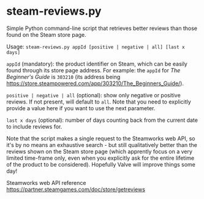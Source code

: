 # steam-reviews.py
Simple Python command-line script that retrieves better reviews than those found on the Steam store page.

Usage: `steam-reviews.py appId [positive | negative | all] [last x days]`

`appId` (mandatory): the product identifier on Steam, which can be easily found through its store page address. For example: the `appId` for *The Beginner's Guide* is `303210` (its address being https://store.steampowered.com/app/303210/The_Beginners_Guide/).

`positive | negative | all` (optional): show only negative or positive reviews. If not present, will default to `all`. Note that you need to explicitly provide a value here if you want to use the next parameter.

`last x days` (optional): number of days counting back from the current date to include reviews for.

Note that the script makes a single request to the Steamworks web API, so it's by no means an exhaustive search - but still qualitatively better than the reviews shown on the Steam store page (which apprently focus on a very limited time-frame only, even when you explicitly ask for the entire lifetime of the product to be considered). Hopefully Valve will improve things some day!

Steamworks web API reference https://partner.steamgames.com/doc/store/getreviews
